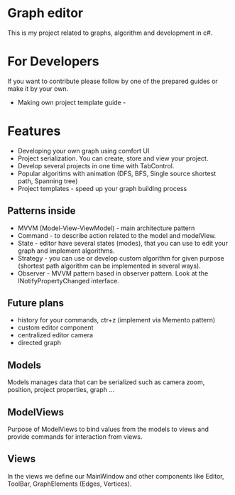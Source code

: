 ﻿# Graph editor

This is my project related to graphs, algorithm and development in c#.

# For Developers
If you want to contribute please follow by one of the prepared guides or make it by your own.
- Making own project template guide - 

# Features
- Developing your own graph using comfort UI
- Project serialization. You can create, store and view your project.
- Develop several projects in one time with TabControl.
- Popular algoritims with animation (DFS, BFS, Single source shortest path, Spanning tree)
- Project templates - speed up your graph building process

## Patterns inside
- MVVM (Model-View-ViewModel) - main architecture pattern
- Command - to describe action related to the model and modelView.
- State - editor have several states (modes), that you can use to edit your graph and implement algorithms. 
- Strategy - you can use or develop custom algorithm for given purpose (shortest path algorithm can be implemented in several ways).
- Observer - MVVM pattern based in observer pattern. Look at the INotifyPropertyChanged interface. 

## Future plans
- history for your commands, ctr+z (implement via Memento pattern)
- custom editor component
- centralized editor camera
- directed graph

## Models 
Models manages data that can be serialized such as camera zoom, position, project properties, graph ...

## ModelViews
Purpose of ModelViews to bind values from the models to views and provide commands for interaction from views.

## Views
In the views we define our MainWindow and other components like Editor, ToolBar, GraphElements (Edges, Vertices). 

